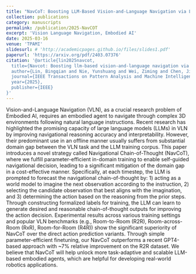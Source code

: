 ```yaml
---
title: "NavCoT: Boosting LLM-Based Vision-and-Language Navigation via Learning Disentangled Reasoning"
collection: publications
category: manuscripts
permalink: /publication/2025-NavCOT
excerpt: 'Vision Language Navigation, Embodied AI'
date: 2025-03-16
venue: 'TPAMI'
slidesurl: # 'http://academicpages.github.io/files/slides1.pdf'
paperurl: 'https://arxiv.org/pdf/2403.07376'
citation: '@article{lin2025navcot,
  title={Navcot: Boosting llm-based vision-and-language navigation via learning disentangled reasoning},
  author={Lin, Bingqian and Nie, Yunshuang and Wei, Ziming and Chen, Jiaqi and Ma, Shikui and Han, Jianhua and Xu, Hang and Chang, Xiaojun and Liang, Xiaodan},
  journal={IEEE Transactions on Pattern Analysis and Machine Intelligence},
  year={2025},
  publisher={IEEE}
}'
---
```


Vision-and-Language Navigation (VLN), as a crucial research problem of Embodied AI, requires an embodied agent to navigate through complex 3D environments following natural language instructions. Recent research has highlighted the promising capacity of large language models (LLMs) in VLN by improving navigational reasoning accuracy and interpretability. However, their predominant use in an offline manner usually suffers from substantial domain gap between the VLN task and the LLM training corpus. This paper introduces a novel strategy called Navigational Chain-of-Thought (NavCoT), where we fulfill parameter-efficient in-domain training to enable self-guided navigational decision, leading to a significant mitigation of the domain gap in a cost-effective manner. Specifically, at each timestep, the LLM is prompted to forecast the navigational chain-of-thought by: 1) acting as a world model to imagine the next observation according to the instruction, 2) selecting the candidate observation that best aligns with the imagination, and 3) determining the action based on the reasoning from the prior steps. Through constructing formalized labels for training, the LLM can learn to generate desired and reasonable chain-of-thought outputs for improving the action decision. Experimental results across various training settings and popular VLN benchmarks (e.g., Room-to-Room (R2R), Room-across-Room (RxR), Room-for-Room (R4R)) show the significant superiority of NavCoT over the direct action prediction variants. Through simple parameter-efficient finetuning, our NavCoT outperforms a recent GPT4-based approach with ~7% relative improvement on the R2R dataset. We believe that NavCoT will help unlock more task-adaptive and scalable LLM-based embodied agents, which are helpful for developing real-world robotics applications.